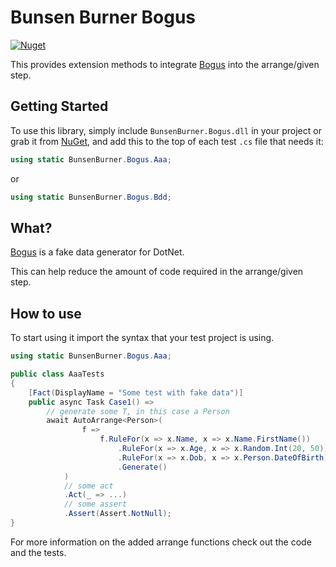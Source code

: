 ﻿# Bunsen Burner Bogus

[![Nuget](https://img.shields.io/nuget/v/BunsenBurner.Bogus)](https://www.nuget.org/packages/BunsenBurner.Bogus/)

This provides extension methods to
integrate [Bogus](https://github.com/bchavez/Bogus) into the arrange/given
step.

## Getting Started

To use this library, simply include `BunsenBurner.Bogus.dll` in your
project
or grab
it from [NuGet](https://www.nuget.org/packages/BunsenBurner.Bogus/), and add
this to the top of each test `.cs` file
that needs it:

```C#
using static BunsenBurner.Bogus.Aaa;
```

or

```C#
using static BunsenBurner.Bogus.Bdd;
```

## What?

[Bogus](https://github.com/bchavez/Bogus) is a fake data generator for DotNet.

This can help reduce the amount of code required in the arrange/given step.

## How to use

To start using it import the syntax that your test project is using.

```c#
using static BunsenBurner.Bogus.Aaa;

public class AaaTests
{
    [Fact(DisplayName = "Some test with fake data")]
    public async Task Case1() =>
        // generate some T, in this case a Person
        await AutoArrange<Person>(
                f =>
                    f.RuleFor(x => x.Name, x => x.Name.FirstName())
                        .RuleFor(x => x.Age, x => x.Random.Int(20, 50))
                        .RuleFor(x => x.Dob, x => x.Person.DateOfBirth)
                        .Generate()
            )
            // some act
            .Act(_ => ...)
            // some assert
            .Assert(Assert.NotNull);
}
```

For more information on the added arrange functions check out the code and the
tests.
